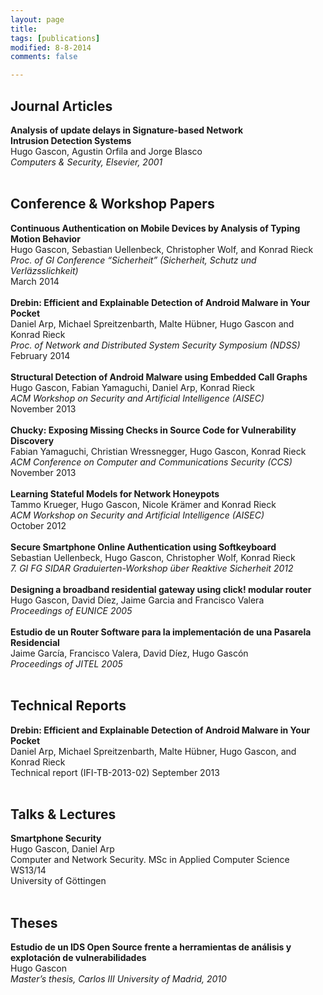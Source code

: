 ```yaml
---
layout: page
title: 
tags: [publications]
modified: 8-8-2014
comments: false

---
```


## Journal Articles
**Analysis of update delays in Signature-based Network<br>Intrusion Detection Systems**<br>
Hugo Gascon, Agustin Orfila and Jorge Blasco<br>
*Computers & Security, Elsevier, 2001*<br>
<br>

## Conference & Workshop Papers
**Continuous Authentication on Mobile Devices by Analysis of Typing Motion Behavior**<br>
Hugo Gascon, Sebastian Uellenbeck, Christopher Wolf, and Konrad Rieck<br>
*Proc. of GI Conference “Sicherheit” (Sicherheit, Schutz und Verläzsslichkeit)*<br>
March 2014<br>
<br>
**Drebin: Efficient and Explainable Detection of Android Malware in Your Pocket**<br>
Daniel Arp, Michael Spreitzenbarth, Malte Hübner, Hugo Gascon and Konrad Rieck<br>
*Proc. of Network and Distributed System Security Symposium (NDSS)*<br>
February 2014<br>
<br>
**Structural Detection of Android Malware using Embedded Call Graphs**<br>
Hugo Gascon, Fabian Yamaguchi, Daniel Arp, Konrad Rieck<br>
*ACM Workshop on Security and Artificial Intelligence (AISEC)*<br>
November 2013<br>
<br>
**Chucky: Exposing Missing Checks in Source Code for Vulnerability Discovery**<br>
Fabian Yamaguchi, Christian Wressnegger, Hugo Gascon, Konrad Rieck<br>
*ACM Conference on Computer and Communications Security (CCS)*<br>
November 2013<br>
<br>
**Learning Stateful Models for Network Honeypots**<br>
Tammo Krueger, Hugo Gascon, Nicole Krämer and Konrad Rieck<br>
*ACM Workshop on Security and Artificial Intelligence (AISEC)*<br>
October 2012<br>
<br>
**Secure Smartphone Online Authentication using Softkeyboard**<br>
Sebastian Uellenbeck, Hugo Gascon, Christopher Wolf, Konrad Rieck<br>
*7. GI FG SIDAR Graduierten-Workshop über Reaktive Sicherheit 2012*<br>
<br>
**Designing a broadband residential gateway using click! modular router**<br>
Hugo Gascon, David Díez, Jaime Garcia and Francisco Valera<br>
*Proceedings of EUNICE 2005*<br>
<br>
**Estudio de un Router Software para la implementación de una Pasarela Residencial**<br>
Jaime García, Francisco Valera, David Díez, Hugo Gascón<br>
*Proceedings of JITEL 2005*<br>
<br>

## Technical Reports

**Drebin: Efficient and Explainable Detection of Android Malware in Your Pocket**<br>
Daniel Arp, Michael Spreitzenbarth, Malte Hübner, Hugo Gascon, and Konrad Rieck<br>
Technical report (IFI-TB-2013-02) September 2013<br>
<br>

## Talks & Lectures

**Smartphone Security**<br>
Hugo Gascon, Daniel Arp<br>
Computer and Network Security. MSc in Applied Computer Science WS13/14<br>
University of Göttingen<br>
<br>

## Theses

**Estudio de un IDS Open Source frente a herramientas de análisis y explotación de vulnerabilidades**<br>
Hugo Gascon<br>
*Master’s thesis, Carlos III University of Madrid, 2010*<br>
